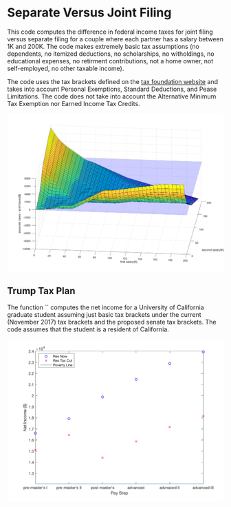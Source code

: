 # Separate Versus Joint Filing

This code computes the difference in federal income taxes for joint filing versus separate filing for a couple where each partner has a salary between 1K and 200K. The code makes extremely basic tax assumptions (no dependents, no itemized deductions, no scholarships, no witholdings, no educational expenses, no retirment contributions, not a home owner, not self-employed, no other taxable income). 

The code uses the tax brackets defined on the [tax foundation website](https://taxfoundation.org/2017-tax-brackets/) and takes into account Personal Exemptions, Standard Deductions, and Pease Limitations. The code does not take into account the Alternative Minimum Tax Exemption nor Earned Income Tax Credits. 

![surface plot of difference in taxes owed for separate filing versus joing filing](https://github.com/geebioso/TaxBrackets/blob/master/joint_separate_file_tax_difference_by_salary.png)

## Trump Tax Plan 

The function `` computes the net income for a University of California graduate student assuming just basic tax brackets under the current (November 2017) tax brackets and the proposed senate tax brackets. The code assumes that the student is a resident of California. 

![net income now versus under trump tax plan for UC graduate students](https://github.com/geebioso/TaxBrackets/blob/master/income_now_vs_tax_cut.png)
